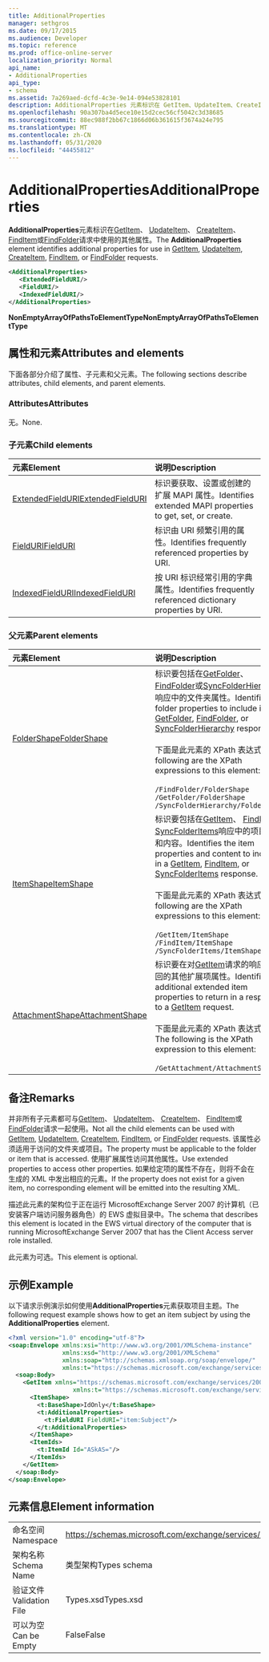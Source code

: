 ```yaml
---
title: AdditionalProperties
manager: sethgros
ms.date: 09/17/2015
ms.audience: Developer
ms.topic: reference
ms.prod: office-online-server
localization_priority: Normal
api_name:
- AdditionalProperties
api_type:
- schema
ms.assetid: 7a269aed-dcfd-4c3e-9e14-094e53828101
description: AdditionalProperties 元素标识在 GetItem、UpdateItem、CreateItem、FindItem 或 FindFolder 请求中使用的其他属性。
ms.openlocfilehash: 90a307ba4d5ece10e15d2cec56cf5042c3d38685
ms.sourcegitcommit: 88ec988f2bb67c1866d06b361615f3674a24e795
ms.translationtype: MT
ms.contentlocale: zh-CN
ms.lasthandoff: 05/31/2020
ms.locfileid: "44455812"
---
```

# <a name="additionalproperties"></a><span data-ttu-id="45751-103">AdditionalProperties</span><span class="sxs-lookup"><span data-stu-id="45751-103">AdditionalProperties</span></span>

<span data-ttu-id="45751-104">**AdditionalProperties**元素标识在[GetItem](getitem.md)、 [UpdateItem](updateitem.md)、 [CreateItem](createitem.md)、 [FindItem](finditem.md)或[FindFolder](findfolder.md)请求中使用的其他属性。</span><span class="sxs-lookup"><span data-stu-id="45751-104">The **AdditionalProperties** element identifies additional properties for use in [GetItem](getitem.md), [UpdateItem](updateitem.md), [CreateItem](createitem.md), [FindItem](finditem.md), or [FindFolder](findfolder.md) requests.</span></span> 
  
```xml
<AdditionalProperties>
   <ExtendedFieldURI/>
   <FieldURI/>
   <IndexedFieldURI/>
</AdditionalProperties>
```

 <span data-ttu-id="45751-105">**NonEmptyArrayOfPathsToElementType**</span><span class="sxs-lookup"><span data-stu-id="45751-105">**NonEmptyArrayOfPathsToElementType**</span></span>
## <a name="attributes-and-elements"></a><span data-ttu-id="45751-106">属性和元素</span><span class="sxs-lookup"><span data-stu-id="45751-106">Attributes and elements</span></span>

<span data-ttu-id="45751-107">下面各部分介绍了属性、子元素和父元素。</span><span class="sxs-lookup"><span data-stu-id="45751-107">The following sections describe attributes, child elements, and parent elements.</span></span>
  
### <a name="attributes"></a><span data-ttu-id="45751-108">Attributes</span><span class="sxs-lookup"><span data-stu-id="45751-108">Attributes</span></span>

<span data-ttu-id="45751-109">无。</span><span class="sxs-lookup"><span data-stu-id="45751-109">None.</span></span>
  
### <a name="child-elements"></a><span data-ttu-id="45751-110">子元素</span><span class="sxs-lookup"><span data-stu-id="45751-110">Child elements</span></span>

|<span data-ttu-id="45751-111">**元素**</span><span class="sxs-lookup"><span data-stu-id="45751-111">**Element**</span></span>|<span data-ttu-id="45751-112">**说明**</span><span class="sxs-lookup"><span data-stu-id="45751-112">**Description**</span></span>|
|:-----|:-----|
|[<span data-ttu-id="45751-113">ExtendedFieldURI</span><span class="sxs-lookup"><span data-stu-id="45751-113">ExtendedFieldURI</span></span>](extendedfielduri.md) <br/> |<span data-ttu-id="45751-114">标识要获取、设置或创建的扩展 MAPI 属性。</span><span class="sxs-lookup"><span data-stu-id="45751-114">Identifies extended MAPI properties to get, set, or create.</span></span>  <br/> |
|[<span data-ttu-id="45751-115">FieldURI</span><span class="sxs-lookup"><span data-stu-id="45751-115">FieldURI</span></span>](fielduri.md) <br/> |<span data-ttu-id="45751-116">标识由 URI 频繁引用的属性。</span><span class="sxs-lookup"><span data-stu-id="45751-116">Identifies frequently referenced properties by URI.</span></span>  <br/> |
|[<span data-ttu-id="45751-117">IndexedFieldURI</span><span class="sxs-lookup"><span data-stu-id="45751-117">IndexedFieldURI</span></span>](indexedfielduri.md) <br/> |<span data-ttu-id="45751-118">按 URI 标识经常引用的字典属性。</span><span class="sxs-lookup"><span data-stu-id="45751-118">Identifies frequently referenced dictionary properties by URI.</span></span>  <br/> |
   
### <a name="parent-elements"></a><span data-ttu-id="45751-119">父元素</span><span class="sxs-lookup"><span data-stu-id="45751-119">Parent elements</span></span>

|<span data-ttu-id="45751-120">**元素**</span><span class="sxs-lookup"><span data-stu-id="45751-120">**Element**</span></span>|<span data-ttu-id="45751-121">**说明**</span><span class="sxs-lookup"><span data-stu-id="45751-121">**Description**</span></span>|
|:-----|:-----|
|[<span data-ttu-id="45751-122">FolderShape</span><span class="sxs-lookup"><span data-stu-id="45751-122">FolderShape</span></span>](foldershape.md) <br/> | <span data-ttu-id="45751-123">标识要包括在[GetFolder](getfolder.md)、 [FindFolder](findfolder.md)或[SyncFolderHierarchy](syncfolderhierarchy.md)响应中的文件夹属性。</span><span class="sxs-lookup"><span data-stu-id="45751-123">Identifies the folder properties to include in a [GetFolder](getfolder.md), [FindFolder](findfolder.md), or [SyncFolderHierarchy](syncfolderhierarchy.md) response.</span></span><br/><br/>  <span data-ttu-id="45751-124">下面是此元素的 XPath 表达式：</span><span class="sxs-lookup"><span data-stu-id="45751-124">The following are the XPath expressions to this element:</span></span><br/><br/>  `/FindFolder/FolderShape` <br/>  `/GetFolder/FolderShape` <br/>  `/SyncFolderHierarchy/FolderShape` <br/> |
|[<span data-ttu-id="45751-125">ItemShape</span><span class="sxs-lookup"><span data-stu-id="45751-125">ItemShape</span></span>](itemshape.md) <br/> | <span data-ttu-id="45751-126">标识要包括在[GetItem](getitem.md)、 [FindItem](finditem.md)或[SyncFolderItems](syncfolderitems.md)响应中的项目属性和内容。</span><span class="sxs-lookup"><span data-stu-id="45751-126">Identifies the item properties and content to include in a [GetItem](getitem.md), [FindItem](finditem.md), or [SyncFolderItems](syncfolderitems.md) response.</span></span><br/><br/>  <span data-ttu-id="45751-127">下面是此元素的 XPath 表达式：</span><span class="sxs-lookup"><span data-stu-id="45751-127">The following are the XPath expressions to this element:</span></span><br/><br/>  `/GetItem/ItemShape` <br/>  `/FindItem/ItemShape` <br/>  `/SyncFolderItems/ItemShape` <br/> |
|[<span data-ttu-id="45751-128">AttachmentShape</span><span class="sxs-lookup"><span data-stu-id="45751-128">AttachmentShape</span></span>](attachmentshape.md) <br/> |<span data-ttu-id="45751-129">标识要在对[GetItem](getitem.md)请求的响应中返回的其他扩展项属性。</span><span class="sxs-lookup"><span data-stu-id="45751-129">Identifies additional extended item properties to return in a response to a [GetItem](getitem.md) request.</span></span><br/><br/> <span data-ttu-id="45751-130">下面是此元素的 XPath 表达式： </span><span class="sxs-lookup"><span data-stu-id="45751-130">The following is the XPath expression to this element:</span></span><br/><br/>  `/GetAttachment/AttachmentShape` <br/> |
   
## <a name="remarks"></a><span data-ttu-id="45751-131">备注</span><span class="sxs-lookup"><span data-stu-id="45751-131">Remarks</span></span>

<span data-ttu-id="45751-132">并非所有子元素都可与[GetItem](getitem.md)、 [UpdateItem](updateitem.md)、 [CreateItem](createitem.md)、 [FindItem](finditem.md)或[FindFolder](findfolder.md)请求一起使用。</span><span class="sxs-lookup"><span data-stu-id="45751-132">Not all the child elements can be used with [GetItem](getitem.md), [UpdateItem](updateitem.md), [CreateItem](createitem.md), [FindItem](finditem.md), or [FindFolder](findfolder.md) requests.</span></span> <span data-ttu-id="45751-133">该属性必须适用于访问的文件夹或项目。</span><span class="sxs-lookup"><span data-stu-id="45751-133">The property must be applicable to the folder or item that is accessed.</span></span> <span data-ttu-id="45751-134">使用扩展属性访问其他属性。</span><span class="sxs-lookup"><span data-stu-id="45751-134">Use extended properties to access other properties.</span></span> <span data-ttu-id="45751-135">如果给定项的属性不存在，则将不会在生成的 XML 中发出相应的元素。</span><span class="sxs-lookup"><span data-stu-id="45751-135">If the property does not exist for a given item, no corresponding element will be emitted into the resulting XML.</span></span> 
  
<span data-ttu-id="45751-136">描述此元素的架构位于正在运行 MicrosoftExchange Server 2007 的计算机（已安装客户端访问服务器角色）的 EWS 虚拟目录中。</span><span class="sxs-lookup"><span data-stu-id="45751-136">The schema that describes this element is located in the EWS virtual directory of the computer that is running MicrosoftExchange Server 2007 that has the Client Access server role installed.</span></span> 
  
<span data-ttu-id="45751-137">此元素为可选。</span><span class="sxs-lookup"><span data-stu-id="45751-137">This element is optional.</span></span>
  
## <a name="example"></a><span data-ttu-id="45751-138">示例</span><span class="sxs-lookup"><span data-stu-id="45751-138">Example</span></span>

<span data-ttu-id="45751-139">以下请求示例演示如何使用**AdditionalProperties**元素获取项目主题。</span><span class="sxs-lookup"><span data-stu-id="45751-139">The following request example shows how to get an item subject by using the **AdditionalProperties** element.</span></span> 
  
```XML
<?xml version="1.0" encoding="utf-8"?>
<soap:Envelope xmlns:xsi="http://www.w3.org/2001/XMLSchema-instance"
               xmlns:xsd="http://www.w3.org/2001/XMLSchema"
               xmlns:soap="http://schemas.xmlsoap.org/soap/envelope/"
               xmlns:t="https://schemas.microsoft.com/exchange/services/2006/types">
  <soap:Body>
    <GetItem xmlns="https://schemas.microsoft.com/exchange/services/2006/messages" 
                  xmlns:t="https://schemas.microsoft.com/exchange/services/2006/types">
      <ItemShape>
        <t:BaseShape>IdOnly</t:BaseShape>
        <t:AdditionalProperties>
          <t:FieldURI FieldURI="item:Subject"/>
        </t:AdditionalProperties>
      </ItemShape>
      <ItemIds>
        <t:ItemId Id="ASkAS="/>
      </ItemIds>
    </GetItem>
  </soap:Body>
</soap:Envelope>
```

## <a name="element-information"></a><span data-ttu-id="45751-140">元素信息</span><span class="sxs-lookup"><span data-stu-id="45751-140">Element information</span></span>

|||
|:-----|:-----|
|<span data-ttu-id="45751-141">命名空间</span><span class="sxs-lookup"><span data-stu-id="45751-141">Namespace</span></span>  <br/> |https://schemas.microsoft.com/exchange/services/2006/types  <br/> |
|<span data-ttu-id="45751-142">架构名称</span><span class="sxs-lookup"><span data-stu-id="45751-142">Schema Name</span></span>  <br/> |<span data-ttu-id="45751-143">类型架构</span><span class="sxs-lookup"><span data-stu-id="45751-143">Types schema</span></span>  <br/> |
|<span data-ttu-id="45751-144">验证文件</span><span class="sxs-lookup"><span data-stu-id="45751-144">Validation File</span></span>  <br/> |<span data-ttu-id="45751-145">Types.xsd</span><span class="sxs-lookup"><span data-stu-id="45751-145">Types.xsd</span></span>  <br/> |
|<span data-ttu-id="45751-146">可以为空</span><span class="sxs-lookup"><span data-stu-id="45751-146">Can be Empty</span></span>  <br/> |<span data-ttu-id="45751-147">False</span><span class="sxs-lookup"><span data-stu-id="45751-147">False</span></span>  <br/> |
   

